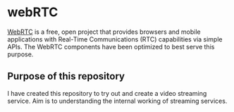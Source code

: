 # webRTC

[WebRTC](https://webrtc.org/) is a free, open project that provides browsers and mobile applications with Real-Time Communications (RTC) capabilities via simple APIs. The WebRTC components have been optimized to best serve this purpose.

## Purpose of this repository

I have created this repository to try out and create a video streaming service. Aim is to understanding the internal working of streaming services.
